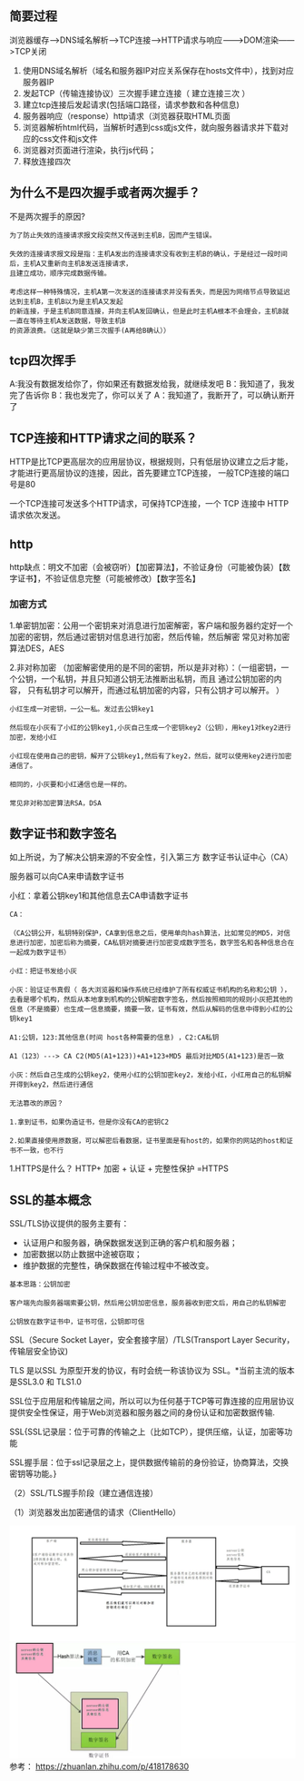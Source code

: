 
## 简要过程
浏览器缓存——>DNS域名解析——>TCP连接——>HTTP请求与响应——->DOM渲染——>TCP关闭
1. 使用DNS域名解析（域名和服务器IP对应关系保存在hosts文件中），找到对应服务器IP
2. 发起TCP（传输连接协议）三次握手建立连接（ 建立连接三次 ）
3. 建立tcp连接后发起请求(包括端口路径，请求参数和各种信息)
4. 服务器响应（response）http请求（浏览器获取HTML页面
5. 浏览器解析html代码，当解析时遇到css或js文件，就向服务器请求并下载对应的css文件和js文件
6. 浏览器对页面进行渲染，执行js代码；
7. 释放连接四次

## 为什么不是四次握手或者两次握手？
不是两次握手的原因?
```
为了防止失效的连接请求报文段突然又传送到主机B，因而产生错误。

失效的连接请求报文段是指：主机A发出的连接请求没有收到主机B的确认，于是经过一段时间后，主机A又重新向主机B发送连接请求，
且建立成功，顺序完成数据传输。

考虑这样一种特殊情况，主机A第一次发送的连接请求并没有丢失，而是因为网络节点导致延迟达到主机B，主机B以为是主机A又发起
的新连接，于是主机B同意连接，并向主机A发回确认，但是此时主机A根本不会理会，主机B就一直在等待主机A发送数据，导致主机B
的资源浪费。（这就是缺少第三次握手(A再给B确认））
```
## tcp四次挥手
A:我没有数据发给你了，你如果还有数据发给我，就继续发吧
B：我知道了，我发完了告诉你
B：我也发完了，你可以关了 
A：我知道了，我断开了，可以确认断开了

## TCP连接和HTTP请求之间的联系？
HTTP是比TCP更高层次的应用层协议，根据规则，只有低层协议建立之后才能，才能进行更高层协议的连接，因此，首先要建立TCP连接，
一般TCP连接的端口号是80

一个TCP连接可发送多个HTTP请求，可保持TCP连接，一个 TCP 连接中 HTTP 请求依次发送。

## http
http缺点：明文不加密（会被窃听）【加密算法】，不验证身份（可能被伪装）【数字证书】，不验证信息完整（可能被修改）【数字签名】

### 加密方式
1.单密钥加密：公用一个密钥来对消息进行加密解密，客户端和服务器约定好一个加密的密钥，然后通过密钥对信息进行加密，然后传输，然后解密
常见对称加密算法DES，AES

2.非对称加密
（加密解密使用的是不同的密钥，所以是非对称）：（一组密钥，一个公钥，一个私钥，并且只知道公钥无法推断出私钥，而且 通过公钥加密的内容，
只有私钥才可以解开，而通过私钥加密的内容，只有公钥才可以解开。 ）
```
小红生成一对密钥，一公一私。发过去公钥key1

然后现在小灰有了小红的公钥key1,小灰自己生成一个密钥key2（公钥），用key1对key2进行加密，发给小红

小红现在使用自己的密钥，解开了公钥key1,然后有了key2，然后，就可以使用key2进行加密通信了。

相同的，小灰要和小红通信也是一样的。

常见非对称加密算法RSA，DSA
```

## 数字证书和数字签名
如上所说，为了解决公钥来源的不安全性，引入第三方 数字证书认证中心（CA）

服务器可以向CA来申请数字证书

小红：拿着公钥key1和其他信息去CA申请数字证书
```
CA：

（CA公钥公开，私钥特别保护，CA拿到信息之后，使用单向hash算法，比如常见的MD5，对信息进行加密，加密后称为摘要，CA私钥对摘要进行加密变成数字签名，数字签名和各种信息合在一起成为数字证书）

小红：把证书发给小灰

小灰：验证证书真假（ 各大浏览器和操作系统已经维护了所有权威证书机构的名称和公钥 ），去看是哪个机构，然后从本地拿到机构的公钥解密数字签名，然后按照相同的规则小灰把其他的信息（不是摘要）也生成一信息摘要，摘要一致，证书有效，然后从解码的信息中得到小红的公钥key1

A1:公钥，123:其他信息(时间 host各种需要的信息) ，C2:CA私钥

A1（123）---> CA C2(MD5(A1+123))+A1+123+MD5 最后对比MD5(A1+123)是否一致

小灰：然后自己生成的公钥key2，使用小红的公钥加密key2，发给小红，小红用自己的私钥解开得到key2，然后进行通信

无法篡改的原因？

1.拿到证书，如果伪造证书，但是你没有CA的密钥C2

2.如果直接使用原数据，可以解密后看数据，证书里面是有host的，如果你的网站的host和证书不一致，也不行
```

1.HTTPS是什么？
HTTP+ 加密 + 认证 + 完整性保护 =HTTPS

## SSL的基本概念
SSL/TLS协议提供的服务主要有：

- 认证用户和服务器，确保数据发送到正确的客户机和服务器；
- 加密数据以防止数据中途被窃取；
- 维护数据的完整性，确保数据在传输过程中不被改变。

```
基本思路：公钥加密

客户端先向服务器端索要公钥，然后用公钥加密信息，服务器收到密文后，用自己的私钥解密

公钥放在数字证书中，证书可信，公钥即可信
```


SSL（Secure Socket Layer，安全套接字层）/TLS(Transport Layer Security，传输层安全协议)

TLS 是以SSL 为原型开发的协议，有时会统一称该协议为 SSL。*当前主流的版本是SSL3.0 和 TLS1.0

SSL位于应用层和传输层之间，所以可以为任何基于TCP等可靠连接的应用层协议提供安全性保证，用于Web浏览器和服务器之间的身份认证和加密数据传输.

SSL{SSL记录层：位于可靠的传输之上（比如TCP），提供压缩，认证，加密等功能

SSL握手层：位于ssl记录层之上，提供数据传输前的身份验证，协商算法，交换密钥等功能。}

（2）SSL/TLS握手阶段（建立通信连接）

（1）浏览器发出加密通信的请求（ClientHello）

![](./图_https_ssl过程.jpg)
![](./图_https_ssl过程1.jpg)
参考：
https://zhuanlan.zhihu.com/p/418178630